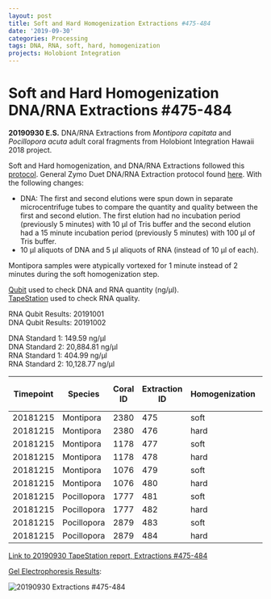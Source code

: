 ```yaml
---
layout: post
title: Soft and Hard Homogenization Extractions #475-484
date: '2019-09-30'
categories: Processing
tags: DNA, RNA, soft, hard, homogenization
projects: Holobiont Integration
---
```


# Soft and Hard Homogenization DNA/RNA Extractions #475-484

**20190930 E.S.**
DNA/RNA Extractions from *Montipora capitata* and *Pocillopora acuta* adult coral fragments from Holobiont Integration Hawaii 2018 project.  

Soft and Hard homogenization, and DNA/RNA Extractions followed this [protocol](https://github.com/emmastrand/EmmaStrand_Notebook/blob/master/_posts/2019-06-05-Soft-and-Hard-Homogenization-Protocol.md). General Zymo Duet DNA/RNA Extraction protocol found [here](https://github.com/emmastrand/EmmaStrand_Notebook/blob/master/_posts/2019-05-31-Zymo-Duet-RNA-DNA-Extraction-Protocol.md). With the following changes:  
- DNA: The first and second elutions were spun down in separate microcentrifuge tubes to compare the quantity and quality between the first and second elution. The first elution had no incubation period (previously 5 minutes) with 10 μl of Tris buffer and the second elution had a 15 minute incubation period (previously 5 minutes) with 100 μl of Tris buffer.  
- 10 μl aliquots of DNA and 5 μl aliquots of RNA (instead of 10 μl of each).    

Montipora samples were atypically vortexed for 1 minute instead of 2 minutes during the soft homogenization step.

[Qubit](https://github.com/emmastrand/EmmaStrand_Notebook/blob/master/_posts/2019-05-31-Qubit-Protocol.md) used to check DNA and RNA quantity (ng/μl).  
[TapeStation](https://github.com/emmastrand/EmmaStrand_Notebook/blob/master/_posts/2019-05-31-TapeStation-Protocol.md) used to check RNA quality.

RNA Qubit Results: 20191001  
DNA Qubit Results: 20191002

DNA Standard 1: 149.59 ng/μl  
DNA Standard 2: 20,884.81 ng/μl  
RNA Standard 1: 404.99 ng/μl  
RNA Standard 2: 10,128.77 ng/μl

| Timepoint | Species     | Coral ID | Extraction ID | Homogenization | DNA Reading 1 | DNA Reading 2 | Average DNA ng/μl | RNA Reading 1 | RNA Reading 2 | Average RNA ng/μl | RIN |
|-----------|-------------|----------|---------------|----------------|---------------|---------------|-------------------|---------------|---------------|-------------------|-----|
| 20181215  | Montipora   | 2380     | 475           | soft           | 15.2          | 15.2          | 15.2              | 24.2          | 24.2          | 24.2              | 9   |
| 20181215  | Montipora   | 2380     | 476           | hard           | 7.54          | 7.5           | 7.52              | 19.4          | 19.4          | 19.4              | **  |
| 20181215  | Montipora   | 1178     | 477           | soft           | 11.9          | 11.9          | 11.9              | 24.6          | 24.6          | 24.6              | **  |
| 20181215  | Montipora   | 1178     | 478           | hard           | 14.6          | 14.5          | 14.55             | 18.8          | 18.8          | 18.8              | 9.2 |
| 20181215  | Montipora   | 1076     | 479           | soft           | 19            | 18.8          | 18.9              | 22.2          | 22.2          | 22.2              | 7.6 |
| 20181215  | Montipora   | 1076     | 480           | hard           | 13.5          | 13.3          | 13.4              | 17.2          | 17.2          | 17.2              | **  |
| 20181215  | Pocillopora | 1777     | 481           | soft           | 46.6          | 46.4          | 46.5              | 65.8          | 65.8          | 65.8              | 7.8 |
| 20181215  | Pocillopora | 1777     | 482           | hard           | 30            | 29.8          | 29.9              | 32.4          | 32.6          | 32.5              | 7.3 |
| 20181215  | Pocillopora | 2879     | 483           | soft           | 43.2          | 43            | 43.1              | 94            | 94.2          | 94.1              | 8.4 |
| 20181215  | Pocillopora | 2879     | 484           | hard           | 35.8          | 35.6          | 35.7              | 57.4          | 57.6          | 57.5              | 8.1 |

[Link to 20190930 TapeStation report, Extractions #475-484](https://github.com/emmastrand/EmmaStrand_Notebook/blob/master/TapeStation/2019-09-30%20-%2014.09.03.pdf)

[Gel Electrophoresis Results](https://github.com/emmastrand/EmmaStrand_Notebook/blob/master/_posts/2019-07-16-Gel-Electrophoresis-Protocol.md):

![20190930 Extractions #475-484](https://github.com/emmastrand/EmmaStrand_Notebook/blob/master/images/20190930.jpg?raw=true)
